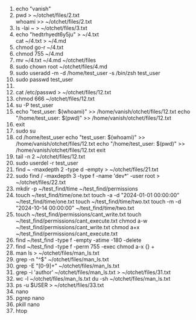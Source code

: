 1. echo "vanish" 
2. pwd > ~/otchet/files/2.txt    
whoami >> ~/otchet/files/2.txt
3. ls -lai ~ > ~/otchet/files/3.txt 
4. echo "hedtrhyedt6y5ju" > ~/4.txt  
cat ~/4.txt > ~/4.md 
5. chmod go-r ~/4.txt  
6. chmod 755 ~/4.md
7. mv ~/4.txt ~/4.md ~/otchet/files
8. sudo chown root ~/otchet/files/4.md
9. sudo useradd -m -d /home/test_user -s /bin/zsh test_user
10. sudo passwd test_user
11. 
12. cat /etc/passwd > ~/otchet/files/12.txt   
13. chmod 666 ~/otchet/files/12.txt
14. su -P test_user
15. echo "test_user: $(whoami)" >> /home/vanish/otchet/files/12.txt 
echo "/home/test_user: $(pwd)" >> /home/vanish/otchet/files/12.txt
15. exit
17. sudo su 
18. cd /home/test_user
echo "test_user: $(whoami)" >> /home/vanish/otchet/files/12.txt 
echo "/home/test_user: $(pwd)" >> /home/vanish/otchet/files/12.txt
exit
19. tail -n 2 ~/otchet/files/12.txt
20. sudo userdel -r test_user 
21. find ~ -maxdepth 2 -type d -empty > ~/otchet/files/21.txt
22. sudo find / -maxdepth 3 -type f -name 'dev*' -user root > ~/otchet/files/22.txt 
23. mkdir -p ~/test_find/time ~/test_find/permissions
24. touch ~/test_find/time/one.txt
touch -a -d "2024-01-01 00:00:00" ~/test_find/time/one.txt
touch ~/test_find/time/two.txt
touch -m -d "2024-10-14 00:00:00" ~/test_find/time/two.txt
25. touch ~/test_find/permissions/cant_write.txt 
touch ~/test_find/permissions/cant_execute.txt
chmod a-w ~/test_find/permissions/cant_write.txt
chmod a+x ~/test_find/permissions/cant_execute.txt 
26. find ~/test_find -type f -empty -atime -180 -delete
27. find ~/test_find -type f -perm 755 -exec chmod a-x {} +
28. man ls > ~/otchet/files/man_ls.txt
29. grep -n "^$" ~/otchet/files/man_ls.txt
30. grep -E "[0-9]+" ~/otchet/files/man_ls.txt
31. grep -i 'author' ~/otchet/files/man_ls.txt > ~/otchet/files/31.txt
32. wc -l ~/otchet/files/man_ls.txt 
du -sh ~/otchet/files/man_ls.txt 
33. ps -u $USER > ~/otchet/files/33.txt 
34. nano
35. pgrep nano
36. pkill nano
37. htop